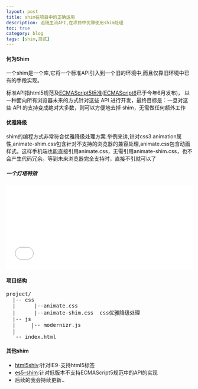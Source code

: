 ```yaml
---
layout: post
title: shim在项目中的正确运用
description: 追随主流API,在项目中优雅使用shim处理
toc: true
category: blog
tags: [shim,测试]
---
```


#### 何为Shim

一个shim是一个库,它将一个标准API引入到一个旧的环境中,而且仅靠旧环境中已有的手段实现。

标准API指html5规范及[ECMAScript5标准][es5]([ECMAScript6][es6]已于今年6月发布)，
以一种面向所有浏览器未来的方式针对这些 API 进行开发，最终目标是：一旦对这些 API 的支持变成绝对大多数，则可以方便地去掉 shim，无需做任何额外工作

#### 优雅降级

shim的编程方式非常符合优雅降级处理方案.举例来讲,针对css3 animation属性,animate-shim.css包含针对不支持的浏览器的兼容处理,animate.css包含动画样式。这样手机端也能直接引用animate.css，无需引用animate-shim.css，也不会产生代码冗余。等到未来浏览器完全支持时，直接不引就可以了

##### 一个灯塔特效
	
<iframe height='227' scrolling='no' src='//codepen.io/renmm/embed/eNWXgZ/?height=227&theme-id=15494&default-tab=html' frameborder='no' allowtransparency='true' allowfullscreen='true' style='width: 100%;'>See the Pen <a href='http://codepen.io/renmm/pen/eNWXgZ/'>eNWXgZ</a> by three (<a href='http://codepen.io/renmm'>@renmm</a>) on <a href='http://codepen.io'>CodePen</a>.
</iframe>
	
#### 项目结构
<pre class="text">
project/
  |-- css      
  |      |--animate.css
  |      |--animate-shim.css  css优雅降级处理
  |-- js           
  |     |-- modernizr.js  
  |		`
  `-- index.html
</pre>

#### 其他shim
* [html5shiv][html5shiv]:针对IE9-支持html5标签
* [es5-shim][es5-shim]:针对低版本不支持ECMAScript5规范中的API的实现
* 后续的我会持续更新..

[es5]:http://yanhaijing.com/es5/
[es6]:http://es6.ruanyifeng.com/
[html5shiv]:https://github.com/aFarkas/html5shiv
[es5-shim]:https://www.npmjs.com/package/es5-shim